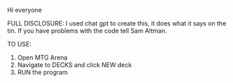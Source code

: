 Hi everyone

FULL DISCLOSURE: I used chat gpt to create this, it does what it says on the tin. If you have problems with the code tell Sam Altman.

TO USE:
1. Open MTG Arena
2. Navigate to DECKS and click NEW deck
3. RUN the program

<!--
**cardexport/cardexport** is a ✨ _special_ ✨ repository because its `README.md` (this file) appears on your GitHub profile.

Here are some ideas to get you started:

- 🔭 I’m currently working on ...
- 🌱 I’m currently learning ...
- 👯 I’m looking to collaborate on ...
- 🤔 I’m looking for help with ...
- 💬 Ask me about ...
- 📫 How to reach me: ...
- 😄 Pronouns: ...
- ⚡ Fun fact: ...
-->
